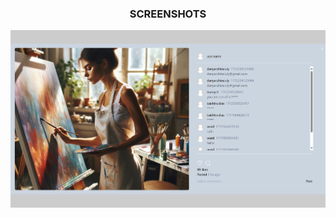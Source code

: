 <div align="center">
  <h3 align="center">SCREENSHOTS</h3>
  <div class="screenshots">
    <img src="https://raw.githubusercontent.com/dr-kto/Open-Up-Queue/main/images/openup-queue.png" alt="screenshot" />
  </div>
</div>
